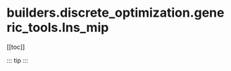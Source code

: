 # builders.discrete_optimization.generic_tools.lns_mip

[[toc]]

::: tip
<skdecide-summary></skdecide-summary>
:::

